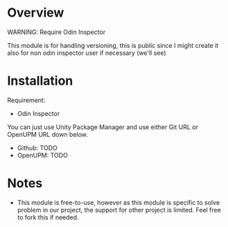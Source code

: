 # Overview
WARNING: Require Odin Inspector

This module is for handling versioning, this is public since I might create it also for non odin inspector user if necessary (we'll see)

# Installation
Requirement:
- Odin Inspector

You can just use Unity Package Manager and use either Git URL or OpenUPM URL down below.  
- Github: TODO
- OpenUPM: TODO

# Notes
- This module is free-to-use, however as this module is specific to solve problem in our project, the support for other project is limited. Feel free to fork this if needed.